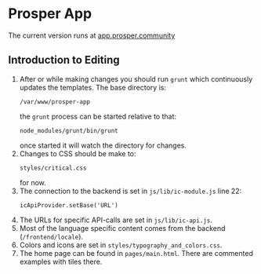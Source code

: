 # Prosper App

The current version runs at [app.prosper.community](http://app.prosper.community)

## Introduction to Editing

1. After or while making changes you should run `grunt` which continuously
   updates the templates. The base directory is:
   ```
   /var/www/prosper-app
   ```
   the `grunt` process can be started relative to that:
   ```
   node_modules/grunt/bin/grunt
   ```
   once started it will watch the directory for changes.
2. Changes to CSS should be make to:
   ```
   styles/critical.css
   ```
   for now.
3. The connection to the backend is set in `js/lib/ic-module.js` line 22:
   ```
   icApiProvider.setBase('URL')
   ```
4. The URLs for specific API-calls are set in `js/lib/ic-api.js`.
5. Most of the language specific content comes from the backend (`/frontend/locale`).
6. Colors and icons are set in `styles/typography_and_colors.css`.
7. The home page can be found in `pages/main.html`. There are commented examples with tiles
   there.
